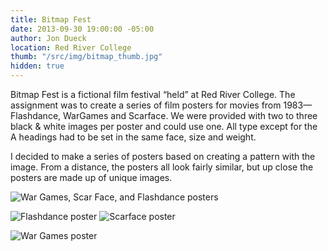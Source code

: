 ```yaml
---
title: Bitmap Fest
date: 2013-09-30 19:00:00 -05:00
author: Jon Dueck
location: Red River College
thumb: "/src/img/bitmap_thumb.jpg"
hidden: true
---
```


Bitmap Fest is a fictional film festival “held” at Red River College. The assignment was to create a series of film posters for movies from 1983—Flashdance, WarGames and Scarface. We were provided with two to three black & white images per poster and could use one. All type except for the A headings had to be set in the same face, size and weight.

I decided to make a series of posters based on creating a pattern with the image. From a distance, the posters all look fairly similar, but up close the posters are made up of unique images.

![War Games, Scar Face, and Flashdance posters](/src/img/bitmap_all.png)

![Flashdance poster](/src/img/bitmap_flashdance.jpg#half)
![Scarface poster](/src/img/bitmap_scarface.jpg#half)

![War Games poster](/src/img/bitmap_wargames.jpg)
